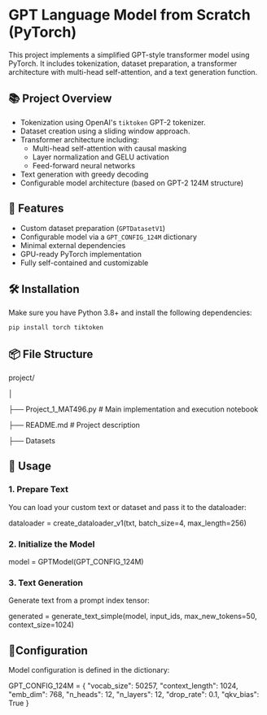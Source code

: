 # GPT Language Model from Scratch (PyTorch)

This project implements a simplified GPT-style transformer model using PyTorch. It includes tokenization, dataset preparation, a transformer architecture with multi-head self-attention, and a text generation function.

## 📚 Project Overview

- Tokenization using OpenAI's `tiktoken` GPT-2 tokenizer.
- Dataset creation using a sliding window approach.
- Transformer architecture including:
  - Multi-head self-attention with causal masking
  - Layer normalization and GELU activation
  - Feed-forward neural networks
- Text generation with greedy decoding
- Configurable model architecture (based on GPT-2 124M structure)

## 🚀 Features

- Custom dataset preparation (`GPTDatasetV1`)
- Configurable model via a `GPT_CONFIG_124M` dictionary
- Minimal external dependencies
- GPU-ready PyTorch implementation
- Fully self-contained and customizable

## 🛠 Installation

Make sure you have Python 3.8+ and install the following dependencies:

```bash
pip install torch tiktoken
```
## 📦 File Structure

project/

│

├── Project_1_MAT496.py      # Main implementation and execution notebook

├── README.md                   # Project description

├── Datasets

## 📖 Usage

### 1. Prepare Text
You can load your custom text or dataset and pass it to the dataloader:

dataloader = create_dataloader_v1(txt, batch_size=4, max_length=256)

### 2. Initialize the Model

model = GPTModel(GPT_CONFIG_124M)

### 3. Text Generation
Generate text from a prompt index tensor:

generated = generate_text_simple(model, input_ids, max_new_tokens=50, context_size=1024)

## 📌Configuration

Model configuration is defined in the dictionary:

GPT_CONFIG_124M = {
    "vocab_size": 50257,
    "context_length": 1024,
    "emb_dim": 768,
    "n_heads": 12,
    "n_layers": 12,
    "drop_rate": 0.1,
    "qkv_bias": True
}









